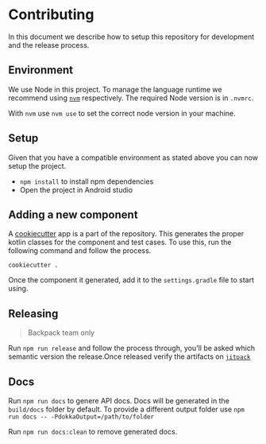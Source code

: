 # Contributing

In this document we describe how to setup this repository for development and the release process.

## Environment

We use Node in this project. To manage the language runtime we recommend using [`nvm`][1] respectively. The required Node version is in `.nvmrc`.

With `nvm` use `nvm use` to set the correct node version in your machine.

## Setup

Given that you have a compatible environment as stated above you can now setup the project.

+ `npm install` to install npm dependencies
+  Open the project in Android studio

## Adding a new component

A [cookiecutter][2] app is a part of the repository. This generates the proper kotlin classes for the component and test cases. To use this, run the following command and follow the process.

`cookiecutter .`

Once the component it generated, add it to the `settings.gradle` file to start using.

## Releasing

> Backpack team only

Run `npm run release` and follow the process through, you'll be asked which semantic version the release.Once released verify the artifacts on [`jitpack`][3]

## Docs

Run `npm run docs` to genere API docs. Docs will be generated in the `build/docs` folder by default. To provide a different output folder use `npm run docs -- -PdokkaOutput=/path/to/folder`

Run `npm run docs:clean` to remove generated docs.

[1]: https://github.com/creationix/nvm
[2]: https://github.com/audreyr/cookiecutter
[3]: https://jitpack.io/#Skyscanner/backpack-android
